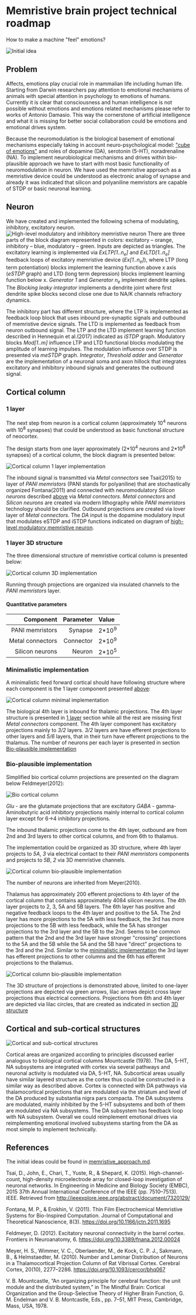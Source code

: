 # Memristive brain project technical roadmap
How to make a machine "feel" emotions?

![Initial idea](mousebrainpink.png)

## Problem

Affects, emotions play crucial role in mammalian life including human life. Starting from Darwin researchers pay attention to emotional mechanisms of animals with special attention in psychology to emotions of humans. Currently it is clear that consciousness and human intelligence is not possible without emotions and emotions related mechanisms please refer to works of Antonio Damasio. This way the cornerstone of artificial intelligence and what it is missing for better social collaboration could be emotions and emotional drives system.

Because  the neuromodulation is the biological basement of emotional mechanisms especially taking in account neuro-psychological model: ["cube of emotions"](https://en.wikipedia.org/wiki/L%C3%B6vheim_cube_of_emotion) and roles of dopamine (DA), serotonin (5-HT), noradrenaline (NA). To implement neurobiological mechanisms and drives within bio-plausible approach we have to start with most basic functionality of neuromodulation in neuron. We have used the memristive approach as a memristive device could be understood as electronic analog of synapse and already it was indicated that silicon and polyaniline memristors are capable of STDP or basic neuronal learning.

## Neuron

We have created and implemented the following schema of modulating, inhibitory, excitatory neuron.
![High-level modulatory and inhibitory memristive neuron](HL_mod_inh_mem_neuron.png)
There are three parts of the block diagram represented in colors: excitatory – orange, inhibitory – blue, modulatory – green. Inputs are depicted as triangles. The excitatory learning is implemented via *ExLTP[1..n<sub>e</sub>]* and *ExLTD[1..n<sub>e</sub>]* feedback loops of excitatory memristive device (*Ex[1..n<sub>e</sub>]*), where LTP (long term potentiation) blocks implement the learning function above x axis (*eSTDP* graph) and LTD (long term depression) blocks implement learning function below x. *Generator 1* and *Generator n<sub>e</sub>* implement dendrite spikes. The *Blocking leaky integrator* implements a dendrite joint where first dendrite spike blocks second close one due to NA/K channels refractory dynamics.

The inhibitory part has different structure, where the LTP is implemented as feedback loop block that uses inbound pre-synaptic signals and outbound of memristive device signals. The LTD is implemented as feedback from neuron outbound signal. The LTP and the LTD implement learning function described in Hennequin et al.(2017) indicated as *iSTDP* graph. Modulatory blocks *Mod[1..m]* influence LTP and LTD functional blocks modulating the amplitude of learning impulses. The modulation influence over STDP is presented via *meSTDP* graph. *Integrator*, *Threshold adder* and *Generator* are the implementation of a neuronal soma and axon hillock that integrates excitatory and inhibitory inbound signals and generates the outbound signal.

## Cortical column 

### 1 layer

The next step from neuron is a cortical column (approximately 10<sup>4</sup> neurons with 10<sup>8</sup> synapses) that could be understood as basic functional structure of neocortex.

The design starts from one layer approximately (2\*10<sup>4</sup> neurons and 2\*10<sup>8</sup> synapses) of a cortical column, the block diagram is presented below:

![Cortical column 1 layer implementation](HL_memristive_brain_1_layer.png)

The inbound signal is transmitted via *Metal connectors* see Tsai(2015) to layer of *PANI memristors* (PANI stands for polyaniline) that are stochastically organized Fontana(2011) and connected with neuromodulatory *Silicon neurons* described [above](#neuron) via *Metal connectors*. *Metal connectors* and *Silicon neurons* are created via modern lithography while *PANI memristors* technology should be clarified. Outbound projections are created via lover layer of *Metal connectors*. The *DA* input is the dopamine modulatory input that modulates eSTDP and iSTDP functions indicated on diagram of [high-level modulatory memristive neuron](memristive-brain_technical_roadmap.md#neuron).

### 1 layer 3D structure

The three dimensional structure of memristive cortical column is presented below:

![Cortical column 3D implementation](HL_memristive_brain_1_layer_3D.png)

Running through projections are organized via insulated channels to the *PANI memristors* layer.

#### Quantitative parameters

Component | Parameter | Value
--:| --:| :--
PANI memristors | Synapse | 2\*10<sup>9</sup>
Metal connectors | Connector | 2\*10<sup>9</sup>
Silicon neurons | Neuron | 2\*10<sup>5</sup>


### Minimalistic implementation

A minimalistic feed forward cortical should have following structure where each component is the 1 layer component presented [above](1-layer):

![Cortical column minimal implementation](HL_memristive_brain_minimized_column.png)

The biological 4th layer is inbound for thalamic projections. The 4th layer structure is presented in [1 layer](1-layer) section while all the rest are missing first *Metal connectors* component. The 4th layer component has excitatory projections mainly to *3/2* layers. *3/2* layers are have efferent projections to other layers and *5/6* layers, that in their turn have efferent projections to the thalamus. The number of neurons per each layer is presented in section [Bio-plausible implementation](https://github.com/research-team/memristive-brain/blob/master/doc/memristive-brain_technical_roadmap.md#bio-plausible-implementation)

### Bio-plausible implementation

Simplified bio cortical column projections are presented on the diagram below Feldmeyer(2012):

![Bio cortical column](HL_memristive_brain_bio_cortical_column.png)

*Glu* - are the glutamate projections that are excitatory 
*GABA* - gamma-Aminobutyric acid inhibitory projections mainly internal to cortical column layer except for 6->4 inhibitory projections. 

The inbound thalamic projections come to the 4th layer, outbound are from 2nd and 3rd layers to other cortical columns, and from 6th to thalamus.

The implementation could be organized as 3D structure, where 4th layer projects to *5A*, *3* via electrical contact to their *PANI memristors* components and projects to *5B*, *2* via 3D memristive channels. 

![Cortical column bio-plausible implementation](HL_memristive_brain_cortical_column.png)

The number of neurons are inherited from Meyer(2010).

Thalamus has approximately 200 efferent projections to 4th layer of the cortical column that contains approximately 4084 silicon neurons. The 4th layer projects to 2, 3, 5A and 5B layers. The 6th layer has positive and negative feedback loops to the 4th layer and positive to the 5A. The 2nd layer has more projections to the 5A with less feedback, the 3rd has more projections to the 5B with less feedback, while the 5A has stronger projections to the 3rd layer and the 5B to the 2nd. Seems to be common pattern that the 2nd and the 3rd layer have stronger "crossing" projections to the 5A and the 5B while the 5A and the 5B have "direct" projections to the 3rd and the 2nd. Similar to the [minimalistic implementation](https://github.com/research-team/memristive-brain/blob/master/doc/memristive-brain_technical_roadmap.md#minimalistic-implementation) the 3rd layer has efferent projections to other columns and the 6th has efferent projections to the thalamus.

![Cortical column bio-plausible implementation](HL_memristive_brain_cortical_column_3D.png)

The 3D structure of projections is demonstrated above, limited to one-layer projections are depicted via green arrows, lilac arrows depict cross layer projections thus electrical connections. Projections from 6th and 4th layer are depicted via lilac circles, that are created as indicated in section [3D structure](memristive-brain_technical_roadmap.md#1-layer-3d-structure)

## Cortical and sub-cortical structures

![Cortical and sub-cortical structures](HL_memristive_brain_block_diagram.png)

Cortical areas are organized according to principles discussed earlier analogous to biological cortical columns Mountcastle (1978). The DA, 5-HT, NA subsystems are integrated with cortex via several pathways and neuronal activity is modulated via DA, 5-HT, NA. Subcortical areas usually have similar layered structure as the cortex thus could be constructed in a similar way as described above. 
Cortex is connected with DA pathways via thalamocortical projections that are modulated via the striatum and level of the DA produced by substantia nigra pars compacta. The DA subsystems are modulated, mainly inhibited by the 5-HT subsystems and both of them are modulated via NA subsystems. The DA subsystem has feedback loop with NA subsystem. Overall we could reimplement emotional drives via reimplementing emotional involved subsystems starting from the DA as most simple to implement technically.

## References

The initial ideas could be found in [memristive_approach.md](memristive_approach.md).


Tsai, D., John, E., Chari, T., Yuste, R., & Shepard, K. (2015). High-channel-count, high-density microelectrode array for closed-loop investigation of neuronal networks. In Engineering in Medicine and Biology Society (EMBC), 2015 37th Annual International Conference of the IEEE (pp. 7510–7513). IEEE. Retrieved from http://ieeexplore.ieee.org/abstract/document/7320129/

Fontana, M. P., & Erokhin, V. (2011). Thin Film Electrochemical Memristive Systems for Bio-Inspired Computation. Journal of Computational and Theoretical Nanoscience, 8(3). https://doi.org/10.1166/jctn.2011.1695

Feldmeyer, D. (2012). Excitatory neuronal connectivity in the barrel cortex. Frontiers in Neuroanatomy, 6. https://doi.org/10.3389/fnana.2012.00024

Meyer, H. S., Wimmer, V. C., Oberlaender, M., de Kock, C. P. J., Sakmann, B., & Helmstaedter, M. (2010). Number and Laminar Distribution of Neurons in a Thalamocortical Projection Column of Rat Vibrissal Cortex. Cerebral Cortex, 20(10), 2277–2286. https://doi.org/10.1093/cercor/bhq067

V. B. Mountcastle, “An organizing principle for cerebral function: the unit module and the distributed system,” in The Mindful Brain: Cortical Organization and the Group-Selective Theory of Higher Brain Function, G. M. Endelman and V. B. Montcastle, Eds., pp. 7–51, MIT Press, Cambridge, Mass, USA, 1978.


